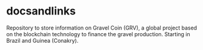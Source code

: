 # docsandlinks
Repository to store information on Gravel Coin (GRV), a global project based on the blockchain technology to finance the gravel production. Starting in Brazil and Guinea (Conakry).
